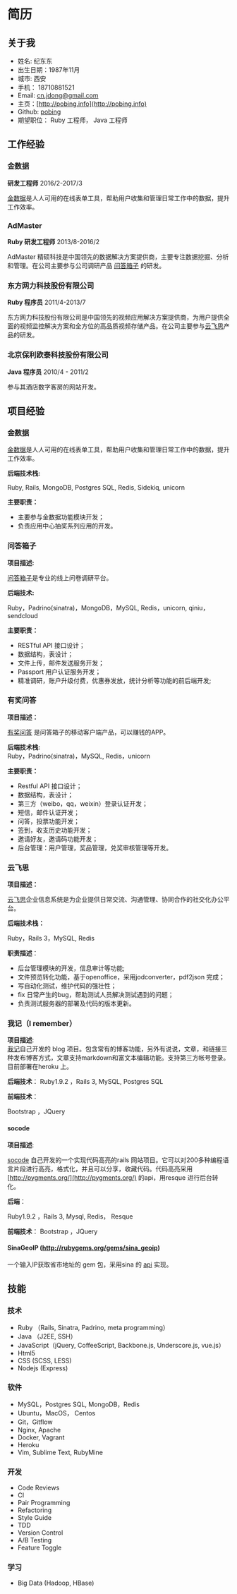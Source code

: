 # 简历
## 关于我
* 姓名: 纪东东
* 出生日期：1987年11月
* 城市: 西安
* 手机： 18710881521
* Email: cn.jdong@gmail.com
* 主页：[http://pobing.info](http://pobing.info)
* Github: [pobing](https://github.com/pobing?tab=repositories)
* 期望职位： Ruby 工程师， Java 工程师


## 工作经验
### 金数据
**研发工程师** 2016/2-2017/3

[金数据](https://jinshuju.net/)是人人可用的在线表单工具，帮助用户收集和管理日常工作中的数据，提升工作效率。

### AdMaster
**Ruby 研发工程师**  2013/8-2016/2

AdMaster 精硕科技是中国领先的数据解决方案提供商，主要专注数据挖掘、分析和管理。在公司主要参与公司调研产品 [问答箱子](http://wendax.com) 的研发。

### 东方网力科技股份有限公司
**Ruby 程序员** 2011/4-2013/7

东方网力科技股份有限公司是中国领先的视频应用解决方案提供商，为用户提供全面的视频监控解决方案和全方位的高品质视频存储产品。在公司主要参与[云飞思](https://www.infobox1.com)产品的研发。

### 北京保利欧泰科技股份有限公司
**Java 程序员** 2010/4 - 2011/2

参与其酒店数字客房的网站开发。

## 项目经验

### ⾦数据
[金数据](https://jinshuju.net/)是人人可用的在线表单工具，帮助用户收集和管理日常工作中的数据，提升工作效率。

**后端技术栈:**  

Ruby, Rails, MongoDB, Postgres SQL, Redis, Sidekiq, unicorn

**主要职责：**

* 主要参与⾦数据功能模块开发；
* 负责应⽤中⼼抽奖系列应⽤的开发。

### 问答箱子
**项目描述:**  

[问答箱子](http://wendax.com)是专业的线上问卷调研平台。

**后端技术:**  

Ruby，Padrino(sinatra)，MongoDB，MySQL, Redis，unicorn, qiniu，sendcloud

**主要职责：**

* RESTful API 接口设计；
* 数据结构，表设计；
* 文件上传，邮件发送服务开发；
* Passport 用户认证服务开发；
* 精准调研，账户升级付费，优惠券发放，统计分析等功能的前后端开发;

### 有奖问答
**项目描述：** 

[有奖问答](http://wendax.com/app.html) 是问答箱子的移动客户端产品，可以赚钱的APP。

**后端技术栈:**  
Ruby，Padrino(sinatra)，MySQL, Redis，unicorn

**主要职责：**

* Restful API 接口设计；
* 数据结构，表设计；
* 第三方（weibo，qq，weixin）登录认证开发；
* 短信，邮件认证开发；
* 问答，投票功能开发；
* 签到，收支历史功能开发；
* 邀请好友，邀请码功能开发；
* 后台管理：用户管理，奖品管理，兑奖审核管理等开发。

### 云飞思
**项目描述：** 

[云飞思](https://www.infobox1.com)企业信息系统是为企业提供日常交流、沟通管理、协同合作的社交化办公平台。

**后端技术栈：** 

Ruby，Rails 3，MySQL, Redis

**职责描述**：

* 后台管理模块的开发，信息审计等功能;
* 文件预览转化功能，基于openoffice，采用jodconverter，pdf2json 完成；
* 写自动化测试，维护代码的强壮性；
* fix 日常产生的bug，帮助测试人员解决测试遇到的问题；
* 负责测试服务器的部署及代码的版本更新。

### 我记（I remember）

**项目描述**:  
[我记](https://woji.herokuapp.com)自己开发的 blog 项目。包含常有的博客功能，另外有说说，文章，和链接三种发布博客方式，文章支持markdown和富文本编辑功能。支持第三方帐号登录。目前部署在heroku 上。

**后端技术**：
Ruby1.9.2 ，Rails 3, MySQL, Postgres SQL

**前端技术**： 

Bootstrap ，JQuery

#### socode

**项目描述**:  

[socode](https://socode.herokuapp.com)  自己开发的一个实现代码高亮的rails 网站项目。它可以对200多种编程语言片段进行高亮，格式化，并且可以分享，收藏代码。代码高亮采用 [http://pygments.org/](http://pygments.org/) 的api，用resque 进行后台转化。

**后端**：

Ruby1.9.2 ，Rails 3, Mysql, Redis， Resque

**前端技术**： Bootstrap ，JQuery

#### SinaGeoIP (http://rubygems.org/gems/sina_geoip)

一个输入IP获取省市地址的 gem 包，采用sina 的 [api](http://int.dpool.sina.com.cn/iplookup/iplookup.php) 实现。

## 技能
### 技术
* Ruby （Rails, Sinatra, Padrino, meta programming）
* Java （J2EE, SSH）
* JavaScript（jQuery,  CoffeeScript, Backbone.js, Underscore.js, vue.js）
* Html5
* CSS (SCSS, LESS)
* Nodejs (Express)

### 软件
*  MySQL，Postgres SQL, MongoDB，Redis
* Ubuntu，MacOS， Centos
* Git，Gitflow
* Nginx, Apache
* Docker, Vagrant
* Heroku
* Vim, Sublime Text, RubyMine

### 开发
* Code Reviews
* CI
* Pair Programming
* Refactoring
* Style Guide
* TDD
* Version Control
* A/B Testing
* Feature Toggle

### 学习
* Big Data (Hadoop, HBase)
